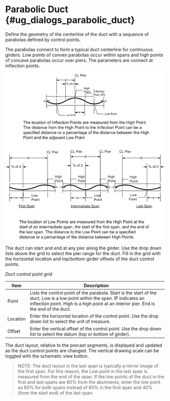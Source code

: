 Parabolic Duct {#ug_dialogs_parabolic_duct}
==============================================
Define the geometry of the centerline of the duct with a sequence of parabolas defined by control points.

The parabolas connect to form a typical duct centerline for continuous girders. Low points of convex parabolas occur within spans and high points of concave parabolas occur over piers. The parameters are connect at inflection points.

![](ParabolicDuct.png)

The duct can start and end at any pier along the girder. Use the drop down lists above the grid to select the pier range for the duct. Fill in the grid with the horizontal location and top/bottom girder offsets of the duct control points.

*Duct control point grid*

Item | Description
-----|-----------
Point | Lists the control point of the parabola. Start is the start of the duct, Low is a low point within the span. IP indicates an inflection point. High is a high point at an interior pier. End is the end of the duct.
Location | Enter the horizontal location of the control point. Use the drop down list to select the unit of measure.
Offset | Enter the vertical offset of the control point. Use the drop down list to select the datum (top or bottom of girder).

The duct layout, relative to the precast segments, is displayed and updated as the duct control points are changed. The vertical drawing scale can be toggled with the schematic view button.

> NOTE: The duct layout in the last span is typically a mirror image of the first span. For this reason, the Low point in the last span is measured from the end of the span. If the low points of the duct in the first and last spans are 60% from the abutments, enter the low point as 60% for both spans instead of 60% in the first span and 40% (from the start end) of the last span.